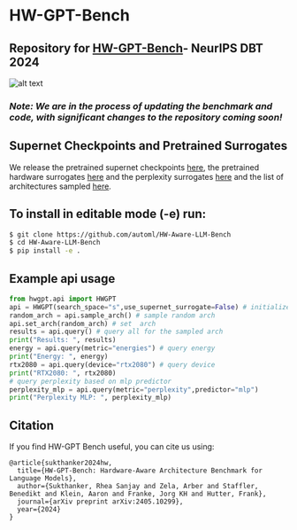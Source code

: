 # HW-GPT-Bench
## Repository for [HW-GPT-Bench](https://arxiv.org/abs/2405.10299)- NeurIPS DBT 2024
![alt text](figures/overview.png)
### *Note: We are in the process of updating the benchmark and code, with significant changes to the repository coming soon!*
## Supernet Checkpoints and Pretrained Surrogates
We release the pretrained supernet checkpoints [here](https://drive.google.com/drive/folders/1uUxO05Hx-T_KOiTkA3zT_iuaeK6HdxM0?usp=sharing), the pretrained hardware surrogates [here](https://drive.google.com/file/d/1-HXev4sdoDf_nwDJoBdlK1eKIOFN5K00/view?usp=sharing) and the perplexity surrogates [here](https://drive.google.com/file/d/1-Z998sYUprA5fuogLElQfAYq7Z29XqUg/view?usp=sharing) and the list of architectures sampled [here](https://drive.google.com/drive/folders/1Y54MN4ybpUs_pCuElworFvc5ZeoN2amu?usp=sharing). 


## To install in editable mode (-e) run:

```sh
$ git clone https://github.com/automl/HW-Aware-LLM-Bench
$ cd HW-Aware-LLM-Bench
$ pip install -e .
```

## Example api usage
```python
from hwgpt.api import HWGPT
api = HWGPT(search_space="s",use_supernet_surrogate=False) # initialize API
random_arch = api.sample_arch() # sample random arch
api.set_arch(random_arch) # set  arch
results = api.query() # query all for the sampled arch
print("Results: ", results)
energy = api.query(metric="energies") # query energy
print("Energy: ", energy)
rtx2080 = api.query(device="rtx2080") # query device
print("RTX2080: ", rtx2080)
# query perplexity based on mlp predictor
perplexity_mlp = api.query(metric="perplexity",predictor="mlp")
print("Perplexity MLP: ", perplexity_mlp)
```
## Citation 
If you find HW-GPT Bench useful, you can cite us using:

```
@article{sukthanker2024hw,
  title={HW-GPT-Bench: Hardware-Aware Architecture Benchmark for Language Models},
  author={Sukthanker, Rhea Sanjay and Zela, Arber and Staffler, Benedikt and Klein, Aaron and Franke, Jorg KH and Hutter, Frank},
  journal={arXiv preprint arXiv:2405.10299},
  year={2024}
}
```

